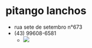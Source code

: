 # pitango lanchos
- rua sete de setembro n°673
- (43) 99608-6581
    - ![](https://media.tenor.com/7V-PJUXrQbgAAAAd/yummy-snack-this-is-a-yummy-snack.gif)
